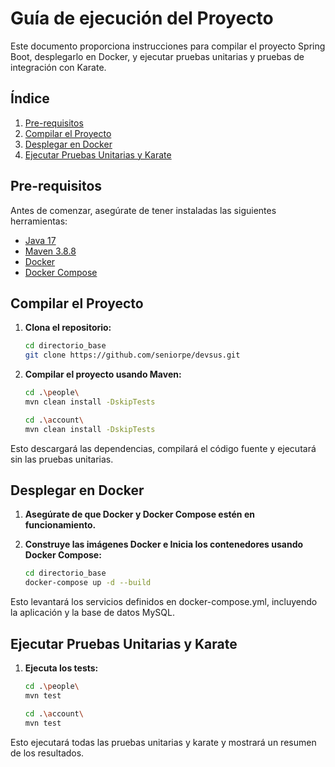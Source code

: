 # Guía de ejecución del Proyecto

Este documento proporciona instrucciones para compilar el proyecto Spring Boot, desplegarlo en Docker, y ejecutar pruebas unitarias y pruebas de integración con Karate.

## Índice

1. [Pre-requisitos](#pre-requisitos)
2. [Compilar el Proyecto](#compilar-el-proyecto)
3. [Desplegar en Docker](#desplegar-en-docker)
4. [Ejecutar Pruebas Unitarias y Karate](#ejecutar-pruebas-unitarias-y-karate)

## Pre-requisitos

Antes de comenzar, asegúrate de tener instaladas las siguientes herramientas:

- [Java 17](https://www.oracle.com/java/technologies/javase-jdk17-downloads.html)
- [Maven 3.8.8](https://maven.apache.org/download.cgi)
- [Docker](https://www.docker.com/products/docker-desktop)
- [Docker Compose](https://docs.docker.com/compose/install/)

## Compilar el Proyecto

1. **Clona el repositorio:**

   ```bash
   cd directorio_base
   git clone https://github.com/seniorpe/devsus.git
   
   
2. **Compilar el proyecto usando Maven:**

   ```bash
   cd .\people\
   mvn clean install -DskipTests
   
   cd .\account\
   mvn clean install -DskipTests
   
 Esto descargará las dependencias, compilará el código fuente y ejecutará sin las pruebas unitarias.

## Desplegar en Docker

1. **Asegúrate de que Docker y Docker Compose estén en funcionamiento.**
   
2. **Construye las imágenes Docker e Inicia los contenedores usando Docker Compose:**

   ```bash
   cd directorio_base
   docker-compose up -d --build
   
Esto levantará los servicios definidos en docker-compose.yml, incluyendo la aplicación y la base de datos MySQL.

## Ejecutar Pruebas Unitarias y Karate

1. **Ejecuta los tests:**

   ```bash
   cd .\people\
   mvn test

   cd .\account\
   mvn test
   
Esto ejecutará todas las pruebas unitarias y karate y mostrará un resumen de los resultados.
  